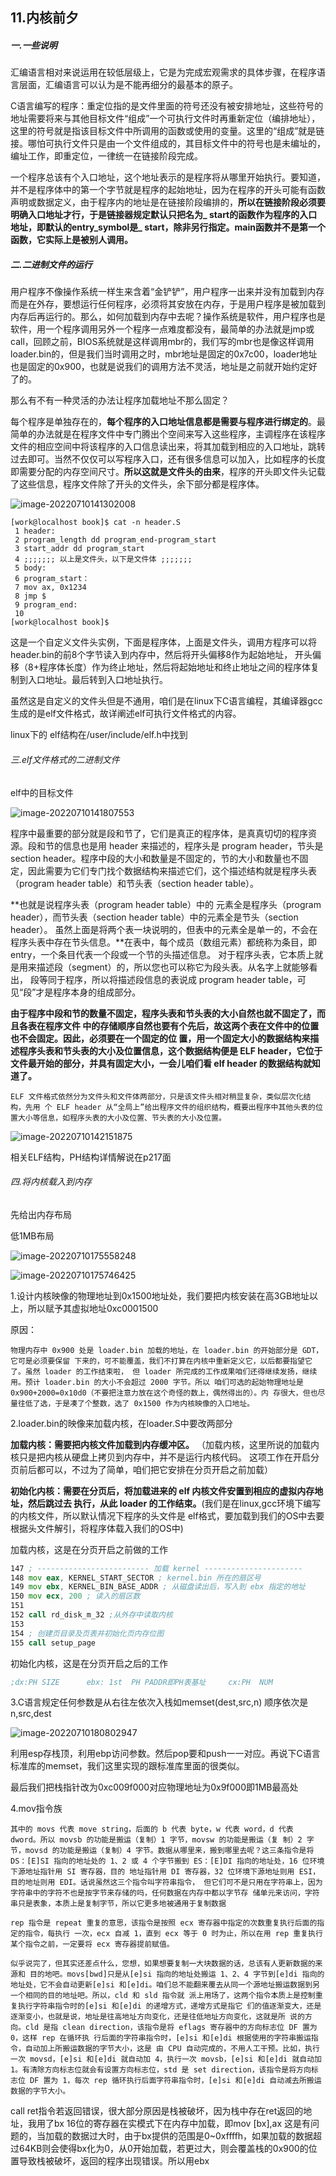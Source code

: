 ## 11.内核前夕

##### 一.一些说明

汇编语言相对来说运用在较低层级上，它是为完成宏观需求的具体步骤，在程序语言层面，汇编语言可以认为是不能再细分的最基本的原子。

C语言编写的程序：重定位指的是文件里面的符号还没有被安排地址，这些符号的地址需要将来与其他目标文件“组成”一个可执行文件时再重新定位（编排地址），这里的符号就是指该目标文件中所调用的函数或使用的变量。这里的“组成”就是链接。哪怕可执行文件只是由一个文件组成的，其目标文件中的符号也是未编址的，编址工作，即重定位，一律统一在链接阶段完成。

一个程序总该有个入口地址，这个地址表示的是程序将从哪里开始执行。要知道，并不是程序体中的第一个字节就是程序的起始地址，因为在程序的开头可能有函数声明或数据定义，由于程序内的地址是在链接阶段编排的，**所以在链接阶段必须要明确入口地址才行，于是链接器规定默认只把名为_ start的函数作为程序的入口地址，即默认的entry_symbol是_ start，除非另行指定。main函数并不是第一个函数，它实际上是被别人调用。**



##### 二.二进制文件的运行

用户程序不像操作系统一样生来含着“金铲铲”，用户程序一出来并没有加载到内存而是在外存，要想运行任何程序，必须将其安放在内存，于是用户程序是被加载到内存后再运行的。那么，如何加载到内存中去呢？操作系统是软件，用户程序也是软件，用一个程序调用另外一个程序一点难度都没有，最简单的办法就是jmp或call，回顾之前，BIOS系统就是这样调用mbr的，我们写的mbr也是像这样调用loader.bin的，但是我们当时调用之时，mbr地址是固定的0x7c00，loader地址也是固定的0x900，也就是说我们的调用方法不灵活，地址是之前就开始约定好了的。

那么有不有一种灵活的办法让程序加载地址不那么固定？

每个程序是单独存在的，**每个程序的入口地址信息都是需要与程序进行绑定的**。最简单的办法就是在程序文件中专门腾出个空间来写入这些程序，主调程序在该程序文件的相应空间中将该程序的入口信息读出来，将其加载到相应的入口地址，跳转过去即可。当然不仅仅可以写程序入口，还有很多信息可以加入，比如程序的长度即需要分配的内存空间尺寸。**所以这就是文件头的由来**，程序的开头即文件头记载了这些信息，程序文件除了开头的文件头，余下部分都是程序体。

![image-20220710141302008](D:/TYPIC/image-20220710141302008.png)

```shell
[work@localhost book]$ cat -n header.S 
 1 header: 
 2 program_length dd program_end-program_start 
 3 start_addr dd program_start 
 4 ;;;;;;; 以上是文件头，以下是文件体 ;;;;;;; 
 5 body: 
 6 program_start：
 7 mov ax, 0x1234 
 8 jmp $ 
 9 program_end: 
 10 
[work@localhost book]$ 
```

这是一个自定义文件头实例，下面是程序体，上面是文件头，调用方程序可以将header.bin的前8个字节读入到内存中，然后将开头偏移8作为起始地址，  开头偏移（8+程序体长度）作为终止地址，然后将起始地址和终止地址之间的程序体复制到入口地址。最后转到入口地址执行。	

虽然这是自定义的文件头但是不通用，咱们是在linux下C语言编程，其编译器gcc生成的是elf文件格式，故详阐述elf可执行文件格式的内容。

linux下的 elf结构在/user/include/elf.h中找到







###### 三.elf文件格式的二进制文件

elf中的目标文件

![image-20220710141807553](D:/TYPIC/image-20220710141807553.png)





程序中最重要的部分就是段和节了，它们是真正的程序体，是真真切切的程序资源。段和节的信息也是用 header 来描述的，程序头是 program header，节头是 section header。程序中段的大小和数量是不固定的，节的大小和数量也不固定，因此需要为它们专门找个数据结构来描述它们，这个描述结构就是程序头表（program header table）和节头表（section header table）。

**也就是说程序头表（program header table）中的 元素全是程序头（program header），而节头表（section header table）中的元素全是节头（section header）。 虽然上面是将两个表一块说明的，但表中的元素全是单一的，不会在程序头表中存在节头信息。**在表中，每个成员（数组元素）都统称为条目，即 entry，一个条目代表一个段或一个节的头描述信息。 对于程序头表，它本质上就是用来描述段（segment）的，所以您也可以称它为段头表。从名字上就能够看出， 段等同于程序，所以将描述段信息的表说成 program header table，可见“段”才是程序本身的组成部分。

**由于程序中段和节的数量不固定，程序头表和节头表的大小自然也就不固定了，而且各表在程序文件 中的存储顺序自然也要有个先后，故这两个表在文件中的位置也不会固定。因此，必须要在一个固定的位 置，用一个固定大小的数据结构来描述程序头表和节头表的大小及位置信息，这个数据结构便是 ELF  header，它位于文件最开始的部分，并具有固定大小，一会儿咱们看 elf header 的数据结构就知道了。**

`ELF 文件格式依然分为文件头和文件体两部分，只是该文件头相对稍显复杂，类似层次化结构，先用 个 ELF header 从“全局上”给出程序文件的组织结构，概要出程序中其他头表的位置大小等信息，如程序头表的大小及位置、节头表的大小及位置。`

![image-20220710142151875](D:/TYPIC/image-20220710142151875.png)

相关ELF结构，PH结构详情解说在p217面





###### 四.将内核载入到内存

先给出内存布局

低1MB布局

![image-20220710175558248](D:/TYPIC/image-20220710175558248.png)



![image-20220710175746425](D:/TYPIC/image-20220710175746425.png)

1.设计内核映像的物理地址到0x1500地址处，我们要把内核安装在高3GB地址以上，所以赋予其虚拟地址0xc0001500

原因：

`物理内存中 0x900 处是 loader.bin 加载的地址，在 loader.bin 的开始部分是 GDT，它可是必须要保留 下来的，可不能覆盖，我们不打算在内核中重新定义它，以后都要指望它了。虽然 loader 的工作结束啦， 但 loader 所完成的工作成果咱们还得继续发扬，继续用。预计 loader.bin 的大小不会超过 2000 字节。所以 咱们可选的起始物理地址是 0x900+2000=0x10d0（不要把注意力放在这个奇怪的数上，偶然得出的）。内 存很大，但也尽量往低了选，于是凑了个整数，选了 0x1500 作为内核映像的入口地址。`



2.loader.bin的映像来加载内核，在loader.S中要改两部分

**加载内核：需要把内核文件加载到内存缓冲区。** （加载内核，这里所说的加载内核只是把内核从硬盘上拷贝到内存中，并不是运行内核代码。 这项工作在开启分页前后都可以，不过为了简单，咱们把它安排在分页开启之前加载）

**初始化内核：需要在分页后，将加载进来的 elf 内核文件安置到相应的虚拟内存地址，然后跳过去 执行，从此 loader 的工作结束。**(我们是在linux,gcc环境下编写的内核文件，所以默认情况下程序的头文件是 elf格式，要加载到我们的OS中去要根据头文件解引，将程序体载入我们的OS中)

加载内核，这是在分页开启之前做的工作

```asm
147 ; ------------------------- 加载 kernel ---------------------- 
148 mov eax, KERNEL_START_SECTOR ; kernel.bin 所在的扇区号
149 mov ebx, KERNEL_BIN_BASE_ADDR ; 从磁盘读出后，写入到 ebx 指定的地址
150 mov ecx, 200 ; 读入的扇区数
151 
152 call rd_disk_m_32 ;从外存中读取内核
153 
154 ; 创建页目录及页表并初始化页内存位图
155 call setup_page
```

初始化内核，这是在分页开启之后的工作



```asm
;dx:PH SIZE      ebx: 1st  PH PADDR即PH表基址     cx:PH  NUM
```









3.C语言规定任何参数是从右往左依次入栈如memset(dest,src,n) 顺序依次是n,src,dest

![image-20220710180802947](D:/TYPIC/image-20220710180802947.png)

利用esp存栈顶，利用ebp访问参数。然后pop要和push一一对应。再说下C语言标准库的memset，我们这里实现的跟标准库里面的很类似。

最后我们把栈指针改为0xc009f000对应物理地址为0x9f000即1MB最高处





4.mov指令族

`其中的 movs 代表 move string，后面的 b 代表 byte，w 代表 word，d 代表 dword。所以 movsb 的功能是搬运（复制）1 字节，movsw 的功能是搬运（复 制）2 字节，movsd 的功能是搬运（复制）4 字节。数据从哪里来，搬到哪里去呢？这三条指令是将 DS：[E]SI 指向的地址处的 1、2 或 4 个字节搬到 ES：[E]DI 指向的地址处，16 位环境下源地址指针用 SI 寄存器，目的 地址指针用 DI 寄存器，32 位环境下源地址则用 ESI，目的地址则用 EDI。话说虽然这三个指令叫字符串指令， 但它们可不是只用在字符串上，因为字符串中的字符不也是按字节来存储的吗，任何数据在内存中都以字节存 储单元来访问，字符串只是表象，本质上是复制字节，所以它更多地被通用于复制数据`



`rep 指令是 repeat 重复的意思，该指令是按照 ecx 寄存器中指定的次数重复执行后面的指定的指令，每执行 一次，ecx 自减 1，直到 ecx 等于 0 时为止，所以在用 rep 重复执行某个指令之前，一定要将 ecx 寄存器提前赋值。`





`似乎说完了，但其实还差点什么，您想，如果想要复制一大块数据的话，总该有人更新数据的来源和 目的地吧。movs[bwd]只是从[e]si 指向的地址处搬运 1、2、4 字节到[e]di 指向的地址处，它不会自动更新[e]si 和[e]di。咱们总不能翻来覆去从同一个源地址搬运数据到另一个相同的目的地址吧。所以，cld 和 sld 指令就 派上用场了，这两个指令本质上是控制重复执行字符串指令时的[e]si 和[e]di 的递增方式，递增方式是指它 们的值逐渐变大，还是逐渐变小，也就是说，地址是往高地址方向变化，还是往低地址方向变化，这就是所 说的方向。cld 是指 clean direction，该指令是将 eflags 寄存器中的方向标志位 DF 置为 0，这样 rep 在循环执 行后面的字符串指令时，[e]si 和[e]di 根据使用的字符串搬运指令，自动加上所搬运数据的字节大小，这是 由 CPU 自动完成的，不用人工干预。比如，执行一次 movsd，[e]si 和[e]di 就自动加 4，执行一次 movsb，[e]si 和[e]di 就自动加 1。有清除方向标志位就会有设置方向标志位，std 是 set direction，该指令是将方向标志位 DF 置为 1，每次 rep 循环执行后面字符串指令时，[e]si 和[e]di 自动减去所搬运数据的字节大小。`







call   ret指令若返回错误，很大部分原因是栈被破坏，因为栈中存在ret返回的地址，我用了bx 16位的寄存器在实模式下在内存中加载，即mov [bx],ax 这是有问题的，当加载的数据过大时，由于bx提供的范围是0~0xffffh，如果加载的数据超过64KB则会使得bx化为0，从0开始加载，若更过大，则会覆盖栈的0x900的位置导致栈被破坏，返回的程序出现错误。所以用ebx
